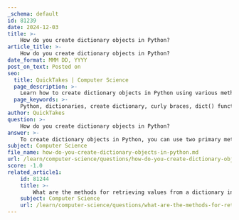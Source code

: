 ```yaml
---
_schema: default
id: 81239
date: 2024-12-03
title: >-
    How do you create dictionary objects in Python?
article_title: >-
    How do you create dictionary objects in Python?
date_format: MMM DD, YYYY
post_on_text: Posted on
seo:
  title: QuickTakes | Computer Science
  page_description: >-
    Learn how to create dictionary objects in Python using various methods including curly braces, the dict() function, and dictionary comprehension, along with merging dictionaries in Python 3.9.
  page_keywords: >-
    Python, dictionaries, create dictionary, curly braces, dict() function, empty dictionary, dictionary comprehension, merging dictionaries, Python 3.9, key-value pairs
author: QuickTakes
question: >-
    How do you create dictionary objects in Python?
answer: >-
    To create dictionary objects in Python, you can use two primary methods: using curly braces `{}` or the built-in `dict()` function. Here’s a detailed explanation of both methods:\n\n### 1. Using Curly Braces\n\nYou can create a dictionary by enclosing key-value pairs within curly braces. Each key-value pair is separated by a colon `:`, and pairs are separated by commas `,`. Here’s an example:\n\n```python\n# Creating a dictionary with items\nmy_dict = {\n    'name': 'Alice',\n    'age': 30,\n    'city': 'New York'\n}\n```\n\n### 2. Using the `dict()` Function\n\nAlternatively, you can create a dictionary using the `dict()` function. This method is particularly useful for creating dictionaries from sequences of key-value pairs. Here’s an example:\n\n```python\n# Creating a dictionary using the dict() function\nmy_dict = dict(name='Alice', age=30, city='New York')\n```\n\n### 3. Creating an Empty Dictionary\n\nTo create an empty dictionary, you can simply use empty curly braces or the `dict()` function:\n\n```python\n# Creating an empty dictionary\nempty_dict = {}\n# or\nempty_dict = dict()\n```\n\n### 4. Dictionary Comprehension\n\nPython also supports dictionary comprehension, which allows you to create dictionaries in a concise manner. For example, you can create a dictionary of squares:\n\n```python\n# Creating a dictionary using dictionary comprehension\nsquares = {x: x**2 for x in range(1, 6)}\n```\n\n### 5. Merging Dictionaries (Python 3.9+)\n\nIf you are using Python 3.9 or greater, you can merge two dictionaries using the dictionary union operator `|`:\n\n```python\n# Merging two dictionaries\ndict1 = {'a': 1, 'b': 2}\ndict2 = {'b': 3, 'c': 4}\nmerged_dict = dict1 | dict2  # Result: {'a': 1, 'b': 3, 'c': 4}\n```\n\n### Summary\n\nIn summary, you can create dictionaries in Python using curly braces, the `dict()` function, or dictionary comprehension. Each method has its use cases, and understanding these will help you effectively manage data in your Python programs.
subject: Computer Science
file_name: how-do-you-create-dictionary-objects-in-python.md
url: /learn/computer-science/questions/how-do-you-create-dictionary-objects-in-python
score: -1.0
related_article1:
    id: 81244
    title: >-
        What are the methods for retrieving values from a dictionary in Python?
    subject: Computer Science
    url: /learn/computer-science/questions/what-are-the-methods-for-retrieving-values-from-a-dictionary-in-python
---
```


&nbsp;